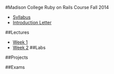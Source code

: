 #Madison College Ruby on Rails Course Fall 2014
* [Syllabus](syllabus.md)
* [Introduction Letter](introletter.md)

##Lectures
* [Week 1](Lectures/week01)
* [Week 2](Lectures/week02)
##Labs

##Projects

##Exams
